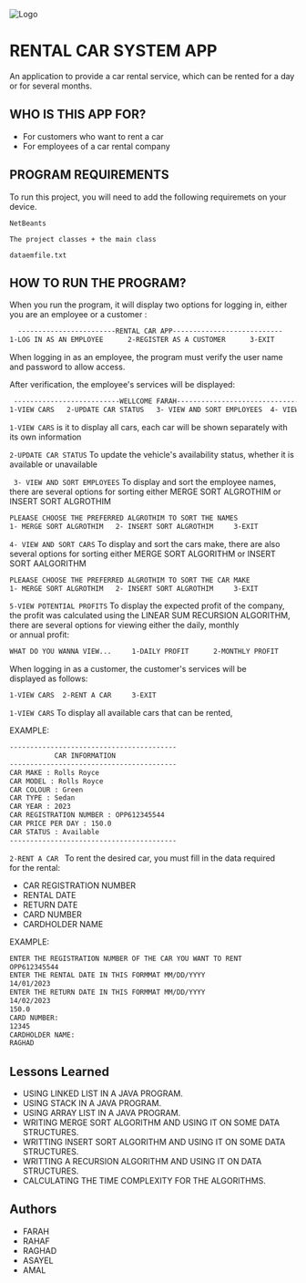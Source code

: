 
![Logo](https://th.bing.com/th/id/OIP.eCnXwhk7XDu7MyZ1dYJK8AHaHa?pid=ImgDet&rs=1)


# RENTAL CAR SYSTEM APP

An application to provide a car rental service, which can be rented for a day or for several months.




## WHO IS THIS APP FOR?

- For customers who want to rent a car
- For employees of a car rental company




## PROGRAM REQUIREMENTS

To run this project, you will need to add the following requiremets on your device.

`NetBeants`

`The project classes + the main class`

  `dataemfile.txt` 
## HOW TO RUN THE PROGRAM?

When you run the program, it will display two options for logging in, either you are an employee or a customer :

```bash
  ------------------------RENTAL CAR APP---------------------------
1-LOG IN AS AN EMPLOYEE      2-REGISTER AS A CUSTOMER      3-EXIT
```

When logging in as an employee, the program must verify the user name and password to allow access.

After verification, the employee's services will be displayed:

```bash
 --------------------------WELLCOME FARAH-------------------------------
1-VIEW CARS   2-UPDATE CAR STATUS   3- VIEW AND SORT EMPLOYEES  4- VIEW AND SORT CARS    5-VIEW POTENTIAL PROFIT    6-EXIT
```
 `1-VIEW CARS` is it to display all cars, each car will be shown separately with its own information

  `2-UPDATE CAR STATUS` To update the vehicle's availability status, whether it is available or unavailable

` 3- VIEW AND SORT EMPLOYEES` To display and sort the employee names, there are several options for sorting either MERGE SORT ALGROTHIM or INSERT SORT ALGROTHIM

```bash
PLEAASE CHOOSE THE PREFERRED ALGROTHIM TO SORT THE NAMES
1- MERGE SORT ALGROTHIM   2- INSERT SORT ALGROTHIM     3-EXIT
```
 `4- VIEW AND SORT CARS` To display and sort the cars make, there are also several options for sorting either MERGE SORT ALGORITHM or INSERT SORT AALGORITHM

```bash
PLEAASE CHOOSE THE PREFERRED ALGROTHIM TO SORT THE CAR MAKE
1- MERGE SORT ALGROTHIM   2- INSERT SORT ALGROTHIM     3-EXIT
```

`5-VIEW POTENTIAL PROFITS` To display the expected profit of the company, the profit was calculated using the LINEAR SUM RECURSION ALGORITHM, there are several options for viewing either the daily, monthly or annual profit:

```bash
WHAT DO YOU WANNA VIEW...     1-DAILY PROFIT      2-MONTHLY PROFIT      3-ANNUAL PROFIT
```
When logging in as a customer, the customer's services will be displayed as follows:

```bash
1-VIEW CARS  2-RENT A CAR     3-EXIT
```
`1-VIEW CARS` To display all available cars that can be rented,

 EXAMPLE: 

 ```bash
-----------------------------------------
            CAR INFORMATION               
-----------------------------------------
CAR MAKE : Rolls Royce
CAR MODEL : Rolls Royce
CAR COLOUR : Green
CAR TYPE : Sedan
CAR YEAR : 2023
CAR REGISTRATION NUMBER : OPP612345544
CAR PRICE PER DAY : 150.0
CAR STATUS : Available
-----------------------------------------
```

`2-RENT A CAR ` To rent the desired car, you must fill in the data required for the rental:

- CAR REGISTRATION NUMBER
- RENTAL DATE
- RETURN DATE
- CARD NUMBER
- CARDHOLDER NAME

EXAMPLE:
```bash
ENTER THE REGISTRATION NUMBER OF THE CAR YOU WANT TO RENT
OPP612345544
ENTER THE RENTAL DATE IN THIS FORMMAT MM/DD/YYYY
14/01/2023
ENTER THE RETURN DATE IN THIS FORMMAT MM/DD/YYYY
14/02/2023
150.0
CARD NUMBER: 
12345
CARDHOLDER NAME: 
RAGHAD 
```





## Lessons Learned

- USING LINKED LIST IN A JAVA PROGRAM.
- USING STACK IN A JAVA PROGRAM.
- USING ARRAY LIST IN A JAVA PROGRAM.
- WRITING MERGE SORT ALGORITHM AND USING IT ON SOME DATA STRUCTURES.
- WRITTING INSERT SORT ALGORITHM AND USING IT ON SOME DATA STRUCTURES.
- WRITTING A RECURSION ALGORITHM AND USING IT ON DATA STRUCTURES.
- CALCULATING THE TIME COMPLEXITY FOR THE ALGORITHMS.


## Authors

- FARAH
- RAHAF
- RAGHAD 
- ASAYEL
- AMAL
